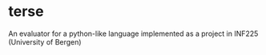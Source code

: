 # terse
An evaluator for a python-like language implemented as a project in INF225 (University of Bergen)
